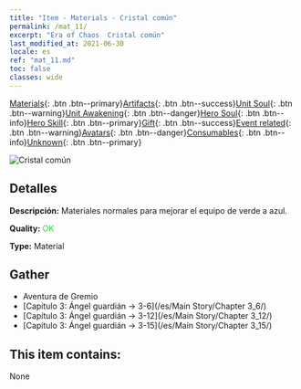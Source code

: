 ```yaml
---
title: "Item - Materials - Cristal común"
permalink: /mat_11/
excerpt: "Era of Chaos  Cristal común"
last_modified_at: 2021-06-30
locale: es
ref: "mat_11.md"
toc: false
classes: wide
---
```

 [Materials](/ItemsES/){: .btn .btn--primary}[Artifacts](/ItemsES/Artifacts/){: .btn .btn--success}[Unit Soul](/ItemsES/UnitSoul/){: .btn .btn--warning}[Unit Awakening](/ItemsES/UnitAwakening/){: .btn .btn--danger}[Hero Soul](/ItemsES/HeroSoul/){: .btn .btn--info}[Hero Skill](/ItemsES/HeroSkill/){: .btn .btn--primary}[Gift](/ItemsES/Gift/){: .btn .btn--success}[Event related](/ItemsES/Events/){: .btn .btn--warning}[Avatars](/ItemsES/Avatars/){: .btn .btn--danger}[Consumables](/ItemsES/Consumables/){: .btn .btn--info}[Unknown](/ItemsES/Unknown/){: .btn .btn--primary}

 ![Cristal común](/images/t/i_cailiao_shuijing1.png)

## Detalles
 **Descripción:** Materiales normales para mejorar el equipo de verde a azul.

 **Quality:** <span style="color: #32CD32">OK</span>

 **Type:** Material

## Gather

*    Aventura de Gremio 
*    [Capítulo 3: Ángel guardián -> 3-6](/es/Main Story/Chapter 3_6/) 
*    [Capítulo 3: Ángel guardián -> 3-12](/es/Main Story/Chapter 3_12/) 
*    [Capítulo 3: Ángel guardián -> 3-15](/es/Main Story/Chapter 3_15/) 

## This item contains:

  None

